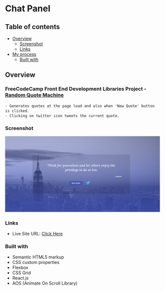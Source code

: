 # Chat Panel

## Table of contents

- [Overview](#overview)
  - [Screenshot](#screenshot)
  - [Links](#links)
- [My process](#my-process)
  - [Built with](#built-with)

## Overview

### FreeCodeCamp Front End Development Libraries Project - [Random Quote Machine](https://www.freecodecamp.org/learn/front-end-libraries/front-end-libraries-projects/build-a-random-quote-machine)

    - Generates quotes at the page load and also when 'New Quote' button is clicked.
    - Clicking on twitter icon tweets the current quote.

### Screenshot

![](./src/img/Capture.PNG)

### Links

- Live Site URL: [Click Here](https://random-quote-machine-03.netlify.app/)

### Built with

- Semantic HTML5 markup
- CSS custom properties
- Flexbox
- CSS Grid
- React.js
- AOS (Animate On Scroll Library)
